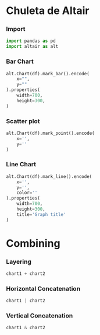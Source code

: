 # Chuleta de Altair

### Import
```python
import pandas as pd
import altair as alt
```

### Bar Chart
```python
alt.Chart(df).mark_bar().encode(
    x="",
    y=""
).properties(
    width=700,
    height=300,
)
```

### Scatter plot
```python
alt.Chart(df).mark_point().encode(
    x='',
    y=''
)
```

### Line Chart
```python
alt.Chart(df).mark_line().encode(
    x='',
    y='',
    color=''
).properties(
    width=700,
    height=300,
    title='Graph title'
)
```

# Combining
### Layering
```python
chart1 + chart2
```

### Horizontal Concatenation
```python
chart1 | chart2
```

### Vertical Concatenation
```python
chart1 & chart2
```
